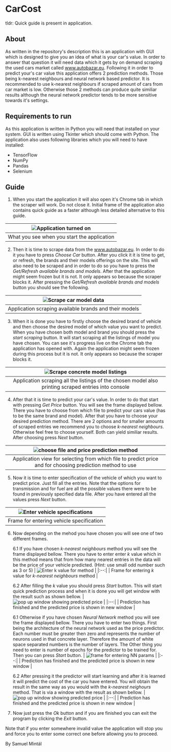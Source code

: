 # CarCost
tldr: Quick guide is present in application.

## About
As written in the repository's description this is an application with GUI which is designed to give you an idea of what is your car's value. In order to answer that question it will need data which it gets by on demand scraping the used cars market called www.autobazar.eu. Following it in order to predict your's car value this application offers 2 prediction methods. Those being k-nearest neighbours and neural network based predictor. It is recommended to use k-nearest neighbours if scraped amount of cars from car market is low. Otherwise those 2 methods can produce quite similiar results although the neural network predictor tends to be more sensitive towards it's settings.  

## Requirements to run
As this application is written in Python you will need that installed on your system. GUI is written using Tkinter which should come with Python. The application also uses following libraries which you will need to have installed:
- TensorFlow
- NumPy
- Pandas
- Selenium
## Guide 
1. When you start the application it will also open it's Chrome tab in which the scraper will work. Do not close it. Initial frame of the application also contains quick guide as a faster although less detailed alternative to this guide.

| ![Application turned on](./readme_images/initial.png) | 
|:--:| 
| What you see when you start the application |

2. Then it is time to scrape data from the www.autobazar.eu. In order to do it you have to press *Choose Car* button. After you click it it is time to get, or refresh, the brands and their models offerings on the site. This will also need to be scraped and in order to do so you have to press the *Get/Refresh available brands and models*. After that the application might seem frozen but it is not. It only appears so because the scraper blocks it. After pressing the *Get/Refresh available brands and models* button you should see the following.

| ![Scrape car model data](./readme_images/scraping_car_model_data.png) | 
|:--:| 
| Application scraping available brands and their models |

3. When it is done you have to firstly choose the desired brand of vehicle and then choose the desired model of which value you want to predict. When you have chosen both model and brand you should press the *start scraping* button. It will start scraping all the listings of model you have chosen. You can see it's progress live on the Chrome tab the application has opened with. Again the application might seem frozen during this process but it is not. It only appears so because the scraper blocks it.

| ![Scrape concrete model listings](./readme_images/scraping_concrete_model.png) | 
|:--:| 
| Application scraping all the listings of the chosen model also printing scraped entries into console |

4. After that it is time to predict your car's value. In order to do that start with pressing *Get Price* button. You will see the frame displayed bellow. There you have to choose from which file to predict your cars value (has to be the same brand and model). After that you have to choose your desired prediction method. There are 2 options and for smaller amounts of scraped entries we recommend you to choose *k-nearest neighbours*. Otherwise feel free to choose yourself. Both can yield similiar results. After choosing press *Next* button.

| ![choose file and price prediction method](./readme_images/scraped_so_choose_file_and_method.png) | 
|:--:| 
| Application view for selecting from which file to predict price and for choosing prediction method to use |

5. Now it is time to enter specification of the vehicle of which you want to predict price. Just fill all the entries. Note that the options for transmission and for fuel are all the possible values there were to be found in previously specified data file. After you have entered all the values press *Next* button.

| ![Enter vehicle specifications](./readme_images/enter_vehicle_specs.png) | 
|:--:| 
| Frame for entering vehicle specification |

6. Now depending on the mehod you have chosen you will see one of two different frames.  

    6.1 If you have chosen *k-nearest neighbours* method you will see the frame displayed bellow. There you have to enter enter *k* value which in this method means that from how many nearest entries in the data will be the price of your vehicle predicted. (Hint: use small odd number such as 3 or 5)
    | ![Enter k value for method](./readme_images/chose_k.png) | 
    |:--:| 
    | Frame for entering *k* value for *k-nearest neighbours* method |

    6.2 After filling the *k* value you should press *Start* button. This will start quick prediction process and when it is done you will get window with the result such as shown bellow.
    | ![pop up window showing predicted price](./readme_images/neigbours_result.png) | 
    |:--:| 
    | Prediction has finished and the predicted price is shown in new window |

    6.1 Otherwise if you have chosen *Neural Network* method you will see the frame displayed bellow. There you have to enter two things. First being the architecture of the neural network used as the price predictor. Each number must be greater then zero and represents the number of neurons used in that concrete layer. Therefore the amount of white space separated numbers is the number of layers. The Other thing you need to enter is number of epochs for the predictor to be trained for. Then you can press *Start* button.
    | ![frame for entering NN params](./readme_images/nn_enter_params.png) | 
    |:--:| 
    | Prediction has finished and the predicted price is shown in new window |

    6.2 
    After pressing it the predictor will start learning and after it is learned it will predict the cost of the car you have entered. You will obtain the result in the same way as you would with the *k-nearest neighours* method. That is via a window with the result as shown bellow.
    | ![pop up window showing predicted price](./readme_images/nn_result.png) | 
    |:--:| 
    | Prediction has finished and the predicted price is shown in new window |

7. Now just press the *Ok* button and if you are finished you can exit the program by clicking the *Exit* button.

Note that if you enter somewhere invalid value the application will stop you and force you to enter some correct one before allowing you to proceed.
    
  
  
By Samuel Mintál